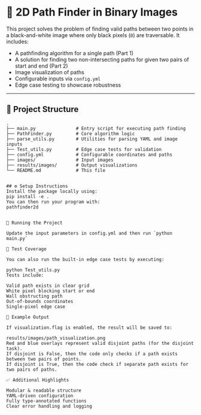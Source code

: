 # 🧭 2D Path Finder in Binary Images

This project solves the problem of finding valid paths between two points in a black-and-white image where only black pixels (`0`) are traversable. It includes:

- A pathfinding algorithm for a single path (Part 1)
- A solution for finding two non-intersecting paths for given two pairs of start and end (Part 2)
- Image visualization of paths
- Configurable inputs via `config.yml`
- Edge case testing to showcase robustness

---

## 📁 Project Structure

```text
.
├── main.py               # Entry script for executing path finding
├── PathFinder.py         # Core algorithm logic
├── parse_utils.py        # Utilities for parsing YAML and image inputs
├── Test_utils.py         # Edge case tests for validation
├── config.yml            # Configurable coordinates and paths
├── images/               # Input images
├── results/images/       # Output visualizations
└── README.md             # This file


## ⚙️ Setup Instructions
Install the package locally using:
pip install -e .
You can then run your program with:
pathfinder2d


🚀 Running the Project

Update the input parameters in config.yml and then run `python main.py`

🧪 Test Coverage

You can also run the built-in edge case tests by executing:

python Test_utils.py
Tests include:

Valid path exists in clear grid
White pixel blocking start or end
Wall obstructing path
Out-of-bounds coordinates
Single-pixel edge case

📸 Example Output

If visualization.flag is enabled, the result will be saved to:

results/images/path_visualization.png
Red and blue overlays represent valid disjoint paths (for the disjoint task).
If disjoint is False, then the code only checks if a path exists between two pairs of points.
If disjoint is True, then the code check if separate path exists for two pairs of paths.

✅ Additional Highlights

Modular & readable structure
YAML-driven configuration
Fully type-annotated functions
Clear error handling and logging

